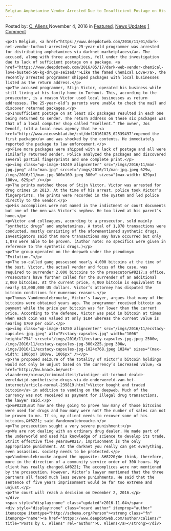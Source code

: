 ```yaml
---
Belgian Amphetamine Vendor Arrested Due to Insufficient Postage on His Packages
---
```

<article class="post-listing post-16248 post type-post status-publish format-standard has-post-thumbnail hentry 
    <div class="post-inner">
        <span>Posted by: <a href="https://www.deepdotweb.com/author/caliens/" title="">C. Aliens </a></span>
    <span>November 4, 2016</span>
    <span>in <a href="https://www.deepdotweb.com/category/deepdot-news/" rel="category tag">Featured</a>, <a href="https://www.deepdotweb.com/category/news-updates/" rel="category tag">News Updates</a></span>
    <span><a href="https://www.deepdotweb.com/2016/11/04/belgian-amphetamine-vendor-arrested-due-to-insufficient-postage-on-his-packages/#comments">1 Comment</a></span>
    </p>
    <div class="clear"></div>
    
    <p>In Belgium, <a href="https://www.deepdotweb.com/2016/11/01/dark-net-vendor-torhout-arrested/">a 25-year-old programmer was arrested for distributing amphetamines via darknet marketplaces</a>. The accused, along with three accomplices, fell under the investigation due to lack of sufficient postage on a package. <a href="https://www.deepdotweb.com/2016/05/17/dark-web-vendor-chemical-love-busted-50-kg-drugs-seized/">Like the famed Chemical Love</a>, the recently arrested programmer shipped packages with local businesses listed as the return address.</p>
    <p>The accused programmer, Stijn Victor, operated his business while still living at his family home in Torhout. This, according to the prosecutor, is a reason Victor used local businesses as return addresses. The 25-year-old’s parents were unable to check the mail and discover returned packages.</p>
    <p>Insufficient postage on at least six packages resulted in each one being returned to sender. The return address on these six packages was that of a local computer shop called “Exellent.” The owner, Jos Denolf, told a local news agency that he <a href="http://www.nieuwsblad.be/cnt/dmf20161025_02539497">opened the first package</a> and was shocked by the contents. He immediately reported the package to law enforcement.</p>
    <p>Five more packages were shipped with a lack of postage and all were similarly returned sender. Police analyzed the packages and discovered several partial fingerprints and one complete print.</p>
    <p><img class="wp-image-16249 aligncenter" src="/imgs/2016/11/man-jpg.jpeg" alt="man.jpg" srcset="/imgs/2016/11/man-jpg.jpeg 629w, /imgs/2016/11/man-jpg-300x169.jpeg 300w" sizes="(max-width: 629px) 100vw, 629px" /></p>
    <p>The prints matched those of Stijn Victor. Victor was arrested for drug crimes in 2013. At the time of his arrest, police took Victor’s fingerprints. The prints were recorded in the system and led police directly to the vendor.</p>
    <p>His accomplices were not named in the indictment or court documents but one of the men was Victor’s nephew. He too lived at his parent’s home.</p>
    <p>Victor and colleagues, according to a prosecutor, sold mainly “synthetic drugs” and amphetamines. A total of 1,878 transactions were conducted, mostly consisting of the aforementioned synthetic drugs. Investigators said that more transactions may have occurred but only 1,878 were able to be proven. (Author note: no specifics were given in reference to the synthetic drugs.)</p>
    <p>The group operated on the deepweb under the pseudonym “Evilution.”</p>
    <p>The so-called gang possessed nearly 4,000 bitcoins at the time of the bust. Victor, the actual vendor and focus of the case, was required to surrender 2,000 bitcoins to the prosecutor&#8217;s office. Prosecutors have further called for the surrender of an additional 2,000 bitcoins. At the current price, 4,000 bitcoin is equivalent to nearly $3,000,000 US dollars. Victor’s attorney has disputed the bitcoin conditions for numerous reasons.</p>
    <p>Thomas Vandemeulebroucke, Victor’s lawyer, argues that many of the bitcoins were obtained years ago. The programmer received bitcoin as payment while the price per bitcoin was far lower than the current price. According to the defense, Victor was paid in bitcoin at times when each coin was valued at only $184 whereas the current value is nearing $700 per coin.</p>
    <p><img class="wp-image-16250 aligncenter" src="/imgs/2016/11/ecstacy-capsules-jpg.jpeg" alt="Ecstacy-capsules.jpg" width="1006" height="754" srcset="/imgs/2016/11/ecstacy-capsules-jpg.jpeg 2500w, /imgs/2016/11/ecstacy-capsules-jpg-300x225.jpeg 300w, /imgs/2016/11/ecstacy-capsules-jpg-1024x768.jpeg 1024w" sizes="(max-width: 1006px) 100vw, 1006px" /></p>
    <p>The proposed seizure of the totality of Victor’s bitcoin holdings would not only be unjust based on the currency’s increased value; <a href="http://kw.knack.be/west-vlaanderen/nieuws/criminaliteit/twintiger-uit-torhout-dealde-wereldwijd-synthetische-drugs-via-de-onderwereld-van-het-internet/article-normal-239819.html">Victor bought and traded bitcoin</a> in addition to vending on the deepweb. Much of the currency was not received as payment for illegal drug transactions, the lawyer said.</p>
    <p>&#8220;But how are they going to prove how many of those bitcoins were used for drugs and how many were not? The number of sales can not be proven to me. If so, my client needs to recover some of his bitcoins,&#8221; said Vandemeulebroucke.</p>
    <p>The prosecution sought a very severe punishment:</p>
    <p>We are not dealing with an ordinary drug dealer. He made part of the underworld and used his knowledge of science to develop its trade. Strict effective five years&#8217; imprisonment is the only appropriate punishment. At the darknet you really can get everything, even assassins. society needs to be protected.</p>
    <p>Vandemeulebroucke argued the opposite: &#8220;We think, therefore, more in the direction of a community service order of 300 hours. My client has really changed.&#8221; The accomplices were not mentioned by the prosecution. However, Victor’s lawyer mentioned that the three partners all faced much less severe punishments. He said that the sentence of five years imprisonment would be far too extreme and unjust.</p>
    <p>The court will reach a decision on December 2, 2016.</p>
    </div>
    <span style="display:none" class="updated">2016-11-04</span>
    <div style="display:none" class="vcard author" itemprop="author" itemscope itemtype="http://schema.org/Person"><strong class="fn" itemprop="name"><a href="https://www.deepdotweb.com/author/caliens/" title="Posts by C. Aliens" rel="author">C. Aliens</a></strong></div>
    
